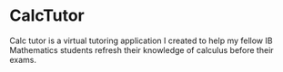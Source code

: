 # CalcTutor
Calc tutor is a virtual tutoring application I created to help my fellow IB Mathematics students refresh their knowledge of calculus before their exams.
